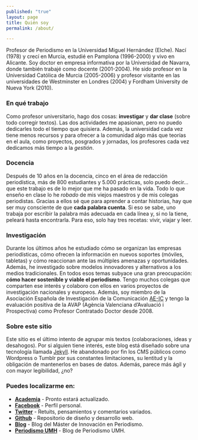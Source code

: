 ```yaml
---
published: "true"
layout: page
title: Quién soy
permalink: /about/

---
```


<div class="message">
Profesor de Periodismo en la Universidad Miguel Hernández (Elche). Nací (1978) y crecí en Murcia, estudié en Pamplona (1996-2000) y vivo en Alicante. Soy doctor en empresa informativa por la Universidad de Navarra, donde también trabajé como docente (2001-2004). He sido profesor en la Universidad Católica de Murcia (2005-2006) y profesor visitante en las universidades de Westminster en Londres (2004) y Fordham University de Nueva York (2010).
</div> 

### En qué trabajo

Como profesor universitario, hago dos cosas: **investigar** y **dar clase** (sobre todo corregir textos). Las dos actividades me apasionan, pero no puedo dedicarles todo el tiempo que quisiera. Además, la universidad cada vez tiene menos recursos y para ofrecer a la comunidad algo más que teorías en el aula, como proyectos, posgrados y jornadas, los profesores cada vez dedicamos más tiempo a la *gestión*. 

### Docencia

Después de 10 años en la docencia, cinco en el área de redacción periodística, más de 800 estudiantes y 5.000 prácticas, solo puedo decir... que este trabajo es de lo mejor que me ha pasado en la vida. Todo lo que enseño en clase lo he *robado* de mis viejos maestros y de mis colegas periodistas. Gracias a ellos sé que para aprender a contar historias, hay que ser muy consciente de que **cada palabra cuenta**. Si eso se sabe, uno trabaja por escribir la palabra más adecuada en cada línea y, si no la tiene, peleará hasta encontrarla. Para eso, solo hay tres recetas: vivir, viajar y leer.

### Investigación

Durante los últimos años he estudiado cómo se organizan las empresas periodísticas, cómo ofrecen la información en nuevos soportes (móviles, tabletas) y cómo reaccionan ante las múltiples amenazas y oportunidades. Además, he investigado sobre modelos innovadores y alternativos a los medios tradicionales. En todos esos temas subyace una gran preocupación: **cómo hacer sostenible y viable el periodismo**. Tengo muchos colegas que comparten ese interés y colaboro con ellos en varios proyectos de investigación nacionales y europeos. Además, soy miembro de la Asociación Española de Investigación de la Comunicación [AE-IC](http://www.ae-ic.org/) y tengo la evaluación positiva de la AVAP (Agència Valenciana d’Avaluació i Prospectiva) como Profesor Contratado Doctor desde 2008.

### Sobre este sitio

Este sitio es el último intento de agrupar mis textos (colaboraciones, ideas y desahogos). Por si alguien tiene interés, este blog está diseñado sobre una tecnología llamada [Jekyll](http://jekyllrb.com). He abandonado por fin los CMS públicos como Wordpress o Tumblr por sus constantes limitaciones, su lentitud y la obligación de mantenerlos en bases de datos. Además, parece más ágil y con mayor legibilidad, ¿no?

### Puedes localizarme en:

* **[Academia](http://umh-es.academia.edu/MiguelCarvajal)** - Pronto estará actualizado.
* **[Facebook](http://facebook.com/carvajal.miguel)** - Perfil personal.
* **[Twitter](http://twitter.com/sintomatico)** - Retuits, pensamientos y comentarios variados.
* **[Github](http://github.com/miguelcarvajal)** - Repositorio de diseño y desarrollo web.
* **[Blog](http://mip.umh.es/blog)** - Blog del Máster de Innovación en Periodismo.
* **[Periodismo UMH](http://periodismo.umh.es)** - Blog de Periodismo UMH.
